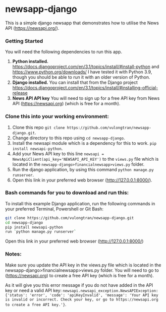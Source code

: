 # newsapp-django
This is a simple django newsapp that demonstrates how to utilise the News API (https://newsapi.org/).

### Getting Started
You will need the following dependencies to run this app.
1. **Python installed.** https://docs.djangoproject.com/en/3.1/topics/install/#install-python and https://www.python.org/downloads/ I have tested it with Python 3.9, though you should be able to run it with an older version of Python.
2. **Django installed.** You can install that from the Django project https://docs.djangoproject.com/en/3.1/topics/install/#installing-official-release
3. **News API API key** You will need to sign up for a free API key from News API (https://newsapi.org) (which is free for a month).

### Clone this into your working environment:
1. Clone this repo `git clone https://github.com/vulongtran/newsapp-django.git`.
2. Change directory to this repo using `cd newsapp-django`.
3. Install the newsapi module which is a dependency for this to work. `pip install newsapi-python`.
4. Add your News API key to this line `newsapi = NewsApiClient(api_key='NEWSAPI_API_KEY')` to the `views.py` file which is located in the `newsapp-django>financialnewsapp>views.py` folder.
5. Run the django application, by using this command `python manage.py runserver`.
6. Open this link in your preferred web browser (http://127.0.0.1:8000/).
 
### Bash commands for you to download and run this:
To install this example Django application, run the following commands in your preferred Terminal, Powershell or Git Bash:
```bash
git clone https://github.com/vulongtran/newsapp-django.git
cd newsapp-django
pip install newsapi-python
run `python manage.py runserver`
```
Open this link in your preferred web browser (http://127.0.0.1:8000/) 

### Notes:
Make sure you update the API key in the views.py file which is located in the newsapp-django>financialnewsapp>views.py folder. You will need to go to (https://newsapi.org) to create a free API key (which is free for a month).

As it will give you this error message if you do not have added in the API key or need a valid API key:
`newsapi.newsapi_exception.NewsAPIException: {'status': 'error', 'code': 'apiKeyInvalid', 'message': 'Your API key is invalid or incorrect. Check your key, or go to https://newsapi.org to create a free API key.'}`.
